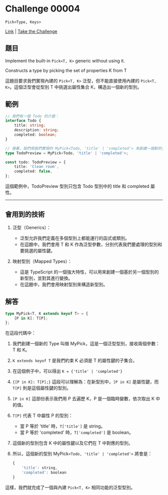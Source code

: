 # Challenge 00004

`Pick<Type, Keys>`

[Link](https://github.com/type-challenges/type-challenges/blob/main/questions/00004-easy-pick/README.md) | [Take the Challenge](https://tsch.js.org/4/play)

## 題目

Implement the built-in `Pick<T, K>` generic without using it.

Constructs a type by picking the set of properties K from T

這題目要求我們實現內建的 `Pick<T, K>` 泛型，但不能直接使用內建的 `Pick<T, K>`。這個泛型會從型別 T 中挑選出屬性集合 K，構造出一個新的型別。

## 範例

```typescript
// 我們有一個 Todo 的介面：
interface Todo {
    title: string;
    description: string;
    completed: boolean;
}

// 接著，我們用我們實現的 MyPick<Todo, 'title' | 'completed'> 來創建一個新的型別 TodoPreview：
type TodoPreview = MyPick<Todo, 'title' | 'completed'>;

const todo: TodoPreview = {
    title: 'Clean room',
    completed: false,
};
```

這個範例中，TodoPreview 型別只包含 Todo 型別中的 title 和 completed 屬性。

---

## 會用到的技術

1. 泛型（Generics）：

    - 泛型允許我們定義在多個型別上都能運行的函式或類別。
    - 在這題中，我們會用 T 和 K 作為泛型參數，分別代表我們要處理的型別和要挑選的屬性鍵。

2. 映射型別（Mapped Types）：
    - 這是 TypeScript 的一個強大特性，可以用來創建一個基於另一個型別的新型別，並對其進行變換。
    - 在這題中，我們會用映射型別來構造新型別。

## 解答

```typescript
type MyPick<T, K extends keyof T> = {
    [P in K]: T[P];
};
```

在這段代碼中：

1. 我們創建一個新的 Type 叫做 MyPick，這是一個泛型型別，接收兩個參數：T 和 K。

2. `K extends keyof T` 是我們約束 K 必須是 T 的屬性鍵的子集合。

3. 在這個例子中，可以得出 `K = {'title' | 'completed'}`

4. `{[P in K]: T[P];}` 這段可以理解為：在新型別中，`[P in K]` 是屬性鍵，而 `T[P]` 則是這個屬性鍵的型別。

5. `[P in K]` 這部份表示我們用 P 去遍歷 K，P 是一個臨時變數，依次取出 K 中的值。

6. `T[P]` 代表 T 中屬性 P 的型別：

    - 當 P 等於 'title' 時，`T['title']` 是 string。
    - 當 P 等於 'completed' 時，`T['completed']` 是 boolean。

7. 這個新的型別包含 K 中的屬性鍵以及它們在 T 中對應的型別。

8. 所以，這個新的型別 MyPick`<Todo, 'title' | 'completed'>` 將會是：

    ```javascript
    {
        'title': string,
        'completed': boolean
    }
    ```

這樣，我們就完成了一個與內建 `Pick<T, K>` 相同功能的泛型型別。

